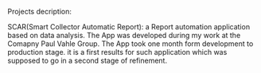 Projects decription:

SCAR(Smart Collector Automatic Report): a Report automation application based on data analysis. The App was developed during my work at the Comapny Paul Vahle Group. The App took one month form development to production stage. it is a first results for such application which was supposed to go in a second stage of refinement.
